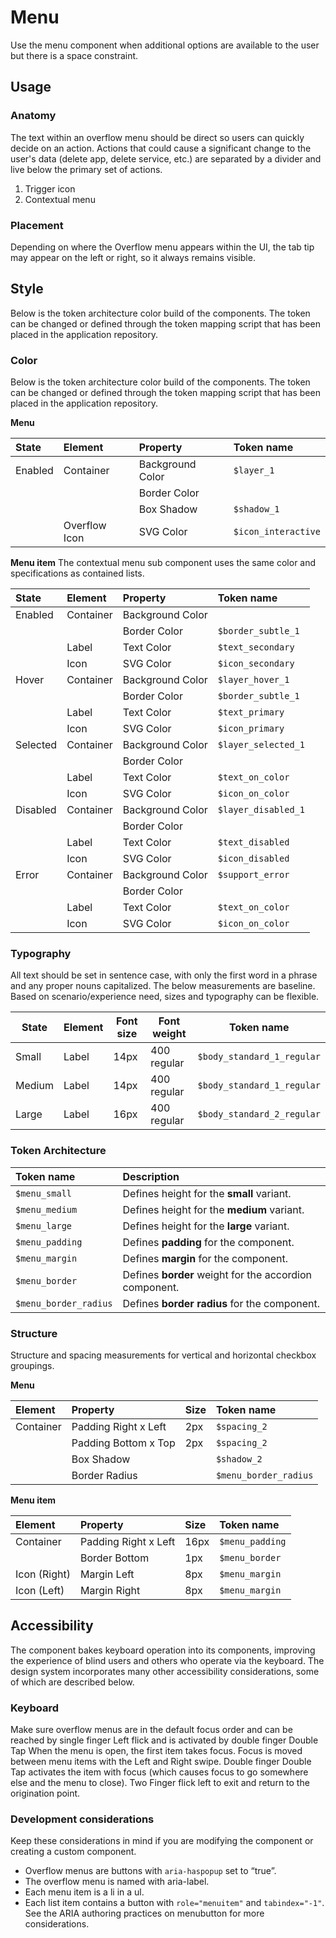 # Menu

Use the menu component when additional options are available to the user but there is a space constraint.

## Usage

### Anatomy

The text within an overflow menu should be direct so users can quickly decide on an action. Actions that could cause a significant change to the user's data (delete app, delete service, etc.) are separated by a divider and live below the primary set of actions.
 
1. Trigger icon
2. Contextual menu

### Placement

Depending on where the Overflow menu appears within the UI, the tab tip may appear on the left or right, so it always remains visible.

## Style

Below is the token architecture color build of the components. The token can be changed or defined through the token mapping script that has been placed in the application repository.

### Color

Below is the token architecture color build of the components. The token can be changed or defined through the token mapping script that has been placed in the application repository.

**Menu**

| State                      | Element                    | Property                   | Token name                 |
| :------------------------- | :------------------------- | :------------------------- | :------------------------- |
| Enabled                    | Container                  | Background Color           | `$layer_1`                 |
|                            |                            | Border Color               |                            |
|                            |                            | Box Shadow                 | `$shadow_1`                |  
|                            | Overflow Icon              | SVG Color                  | `$icon_interactive`        |

**Menu item**
The contextual menu sub component uses the same color and specifications as contained lists.

| State                      | Element                    | Property                   | Token name                 |
| :------------------------- | :------------------------- | :------------------------- | :------------------------- |
| Enabled                    | Container                  | Background Color           |                            |
|                            |                            | Border Color               | `$border_subtle_1`         |
|                            | Label                      | Text Color                 | `$text_secondary`          |  
|                            | Icon                       | SVG Color                  | `$icon_secondary`          |
| Hover                      | Container                  | Background Color           | `$layer_hover_1`           |
|                            |                            | Border Color               | `$border_subtle_1`         |
|                            | Label                      | Text Color                 | `$text_primary`            |  
|                            | Icon                       | SVG Color                  | `$icon_primary`            |
| Selected                   | Container                  | Background Color           | `$layer_selected_1`        |
|                            |                            | Border Color               |                            |
|                            | Label                      | Text Color                 | `$text_on_color`           |  
|                            | Icon                       | SVG Color                  | `$icon_on_color`           |
| Disabled                   | Container                  | Background Color           | `$layer_disabled_1`        |
|                            |                            | Border Color               |                            |
|                            | Label                      | Text Color                 | `$text_disabled`           |  
|                            | Icon                       | SVG Color                  | `$icon_disabled`           |
| Error                      | Container                  | Background Color           | `$support_error`           |
|                            |                            | Border Color               |                            |
|                            | Label                      | Text Color                 | `$text_on_color`           |  
|                            | Icon                       | SVG Color                  | `$icon_on_color`           |

### Typography

All text should be set in sentence case, with only the first word in a phrase and any proper nouns capitalized. The below measurements are baseline. Based on scenario/experience need, sizes and typography can be flexible.

| State      | Element      | Font size | Font weight | Token name                 |
| ---------- | ------------ | --------- | ----------- | -------------------------- | 
| Small      | Label        | 14px      | 400 regular | `$body_standard_1_regular` |
| Medium     | Label        | 14px      | 400 regular | `$body_standard_1_regular` |
| Large      | Label        | 16px      | 400 regular | `$body_standard_2_regular` |

### Token Architecture

| Token name                  | Description                                            |
| :-------------------------- | :----------------------------------------------------- |
| `$menu_small`               | Defines height for the **small** variant.              |
| `$menu_medium`              | Defines height for the **medium** variant.             |
| `$menu_large`               | Defines height for the **large** variant.              |
| `$menu_padding`             | Defines **padding** for the component.                 |
| `$menu_margin`              | Defines **margin** for the component.                  |
| `$menu_border`              | Defines **border** weight for the accordion component. |
| `$menu_border_radius`       | Defines **border radius** for the component.           |

### Structure

Structure and spacing measurements for vertical and horizontal checkbox groupings.

**Menu**

| Element               | Property                | Size      | Token name                  |
| :-------------------- | :---------------------- | :-------- | :-------------------------- |
| Container             | Padding Right x Left    | 2px       | `$spacing_2`                |
|                       | Padding Bottom x Top    | 2px       | `$spacing_2`                |
|                       | Box Shadow              |           | `$shadow_2`                 |
|                       | Border Radius           |           | `$menu_border_radius`       |

**Menu item**

| Element               | Property                | Size      | Token name                  |
| :-------------------- | :---------------------- | :-------- | :-------------------------- |
| Container             | Padding Right x Left    | 16px      | `$menu_padding`             |
|                       | Border Bottom           | 1px       | `$menu_border`              |
| Icon (Right)          | Margin Left             | 8px       | `$menu_margin`              |
| Icon (Left)           | Margin Right            | 8px       | `$menu_margin`              |

## Accessibility

The component bakes keyboard operation into its components, improving the experience of blind users and others who operate via the keyboard. The design system incorporates many other accessibility considerations, some of which are described below.

### Keyboard

Make sure overflow menus are in the default focus order and can be reached by single finger Left flick and is activated by double finger Double Tap When the menu is open, the first item takes focus. Focus is moved between menu items with the Left and Right swipe. Double finger Double Tap activates the item with focus (which causes focus to go somewhere else and the menu to close). Two Finger flick left to exit and return to the origination point.

### Development considerations

Keep these considerations in mind if you are modifying the component or creating a custom component.

- Overflow menus are buttons with `aria-haspopup` set to “true”.
- The overflow menu is named with aria-label.
- Each menu item is a li in a ul.
- Each list item contains a button with `role="menuitem"` and `tabindex="-1"`. See the ARIA authoring practices on menubutton for more considerations.



